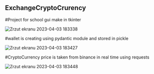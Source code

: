## ExchangeCryptoCrurency

#Project for school gui make in tkinter


![Zrzut ekranu 2023-04-03 183338](https://user-images.githubusercontent.com/79656363/229572911-5868ccae-7e89-41f9-969a-ab79ebdc9164.png)

#wallet is creating using pydantic module and stored in pickle 


![Zrzut ekranu 2023-04-03 183427](https://user-images.githubusercontent.com/79656363/229573385-9233aa5a-4908-4917-9ed3-d9a5334a679c.png)

#CryptoCurrency price is taken from binance in real time using requests 


![Zrzut ekranu 2023-04-03 183448](https://user-images.githubusercontent.com/79656363/229573554-7cb6468e-8536-4f1e-b1d1-d17f288b601e.png)

